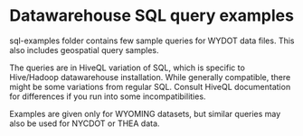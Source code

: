 # Datawarehouse SQL query examples

sql-examples folder contains few sample queries for WYDOT data files. This also includes geospatial query samples.

The queries are in HiveQL variation of SQL, which is specific to Hive/Hadoop datawarehouse installation. While generally compatible, there might be some variations from regular SQL. Consult HiveQL documentation for differences if you run into some incompatibilities.

Examples are given only for WYOMING datasets, but similar queries may also be used for NYCDOT or THEA data. 
